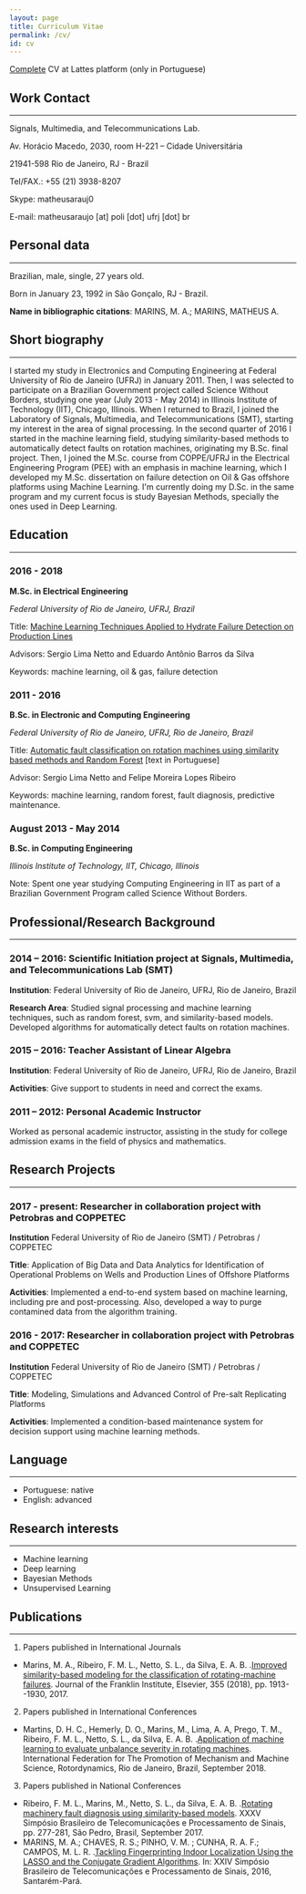 ```yaml
---
layout: page
title: Curriculum Vitae
permalink: /cv/
id: cv
---
```


[Complete](http://lattes.cnpq.br/4476862527285936) CV at Lattes platform (only in Portuguese)

## Work Contact
---
Signals, Multimedia, and Telecommunications Lab.

Av. Horácio Macedo, 2030, room H-221 – Cidade Universitária

21941-598 Rio de Janeiro, RJ - Brazil

Tel/FAX.: +55 (21) 3938-8207

Skype: matheusarauj0

E-mail: matheusaraujo [at] poli [dot] ufrj [dot] br

## Personal data
---
Brazilian, male, single, 27 years old.

Born in January 23, 1992 in São Gonçalo, RJ - Brazil.

**Name in bibliographic citations**: MARINS, M. A.; MARINS, MATHEUS A.

## Short biography
---

I started my study in Electronics and Computing Engineering at Federal University of Rio de Janeiro (UFRJ) in January 2011. Then, I was selected to participate on a Brazilian Government project called Science Without Borders, studying one year (July 2013 - May 2014) in Illinois Institute of Technology (IIT), Chicago, Illinois. When I returned to Brazil, I joined the Laboratory of Signals, Multimedia, and Telecommunications (SMT), starting my interest in the area of signal processing. In the second quarter of 2016 I started in the machine learning field, studying similarity-based methods to automatically detect faults on rotation machines, originating my B.Sc. final project. Then, I joined the M.Sc. course from COPPE/UFRJ in the Electrical Engineering Program (PEE) with an emphasis in machine learning, which I developed my M.Sc. dissertation on failure detection on Oil & Gas offshore platforms using Machine Learning. I'm currently doing my D.Sc. in the same program and my current focus is study Bayesian Methods, specially the ones used in Deep Learning.

## Education
---

### 2016 - 2018

**M.Sc. in Electrical Engineering**

*Federal University of Rio de Janeiro, UFRJ, Brazil*

Title: [Machine Learning Techniques Applied to Hydrate Failure Detection on Production Lines](/assets/thesis.pdf)

Advisors: Sergio Lima Netto and Eduardo Antônio Barros da Silva

Keywords: machine learning, oil & gas, failure detection

### 2011 - 2016

**B.Sc. in Electronic and Computing Engineering**

*Federal University of Rio de Janeiro, UFRJ, Rio de Janeiro, Brazil*

Title: [Automatic fault classification on rotation machines using similarity based methods and Random Forest](/assets/bsc_finalproject.pdf) [text in Portuguese]

Advisor: Sergio Lima Netto and Felipe Moreira Lopes Ribeiro

Keywords: machine learning, random forest, fault diagnosis, predictive maintenance.

### August 2013 - May 2014

**B.Sc. in Computing Engineering**

*Illinois Institute of Technology, IIT, Chicago, Illinois*

Note: Spent one year studying Computing Engineering in IIT as part of a Brazilian Government Program called Science Without Borders.

## Professional/Research Background
---

### 2014 – 2016: Scientific Initiation project at Signals, Multimedia, and Telecommunications Lab (SMT)

**Institution**: Federal University of Rio de Janeiro, UFRJ, Rio de Janeiro, Brazil

**Research Area**: Studied signal processing and machine learning techniques, such as random forest, svm, and similarity-based models. Developed algorithms for automatically detect faults on rotation machines.

### 2015 – 2016: Teacher Assistant of Linear Algebra

**Institution**: Federal University of Rio de Janeiro, UFRJ, Rio de Janeiro, Brazil

**Activities**: Give support to students in need and correct the exams.

### 2011 – 2012: Personal Academic Instructor

Worked as personal academic instructor, assisting in the study for college admission exams in the field of physics and mathematics.

## Research Projects
---

### 2017 - present: Researcher in collaboration project with Petrobras and COPPETEC

**Institution** Federal University of Rio de Janeiro (SMT) / Petrobras / COPPETEC

**Title**: Application of Big Data and Data Analytics for Identification of Operational Problems on Wells and Production Lines of Offshore Platforms

**Activities**: Implemented a end-to-end system based on machine learning, including pre and post-processing. Also, developed a way to purge contamined data from the algorithm training.

### 2016 - 2017: Researcher in collaboration project with Petrobras and COPPETEC

**Institution** Federal University of Rio de Janeiro (SMT) / Petrobras / COPPETEC

**Title**: Modeling, Simulations and Advanced Control of Pre-salt Replicating Platforms

**Activities**: Implemented a condition-based maintenance system for decision support using machine learning methods.

## Language
---
* Portuguese: native
* English: advanced

## Research interests
---
*	Machine learning
*	Deep learning
* Bayesian Methods
* Unsupervised Learning

## Publications
---

1. Papers published in International Journals
  * Marins, M. A., Ribeiro, F. M. L., Netto, S. L., da Silva, E. A.  B. .[Improved similarity-based modeling for the classification of rotating-machine failures](https://www.researchgate.net/publication/318767684_Improved_Similarity-Based_Modeling_for_the_Classification_of_Rotating-Machine_Failures). Journal of the Franklin Institute, Elsevier,  355 (2018), pp. 1913--1930, 2017.

2. Papers published in International Conferences
  * Martins, D. H. C., Hemerly, D. O., Marins, M., Lima, A. A, Prego, T. M., Ribeiro, F. M. L., Netto, S. L., da Silva, E. A. B. .[Application of machine learning to evaluate unbalance severity in rotating machines](https://www.researchgate.net/publication/327108271_Application_of_Machine_Learning_to_Evaluate_Unbalance_Severity_in_Rotating_Machines_Vol_2). International Federation for The Promotion of Mechanism and Machine Science, Rotordynamics, Rio de Janeiro, Brazil, September 2018. 


3. Papers published in National Conferences
  * Ribeiro, F. M. L., Marins, M., Netto, S. L., da Silva, E. A. B. .[Rotating machinery fault diagnosis using similarity-based models](https://www.researchgate.net/publication/321966481_Rotating_machinery_fault_diagnosis_using_similarity-based_models). XXXV Simpósio Brasileiro de Telecomunicações e Processamento de Sinais, pp. 277-281, São Pedro, Brasil, September 2017.
  * MARINS, M. A.; CHAVES, R. S.; PINHO, V. M. ; CUNHA, R. A. F.; CAMPOS, M. L. R. .[Tackling Fingerprinting Indoor Localization Using the LASSO and the Conjugate Gradient Algorithms](http://www.sbrt.org.br/sbrt2016/anais/ST13/1570278798.pdf). In: XXIV Simpósio Brasileiro de Telecomunicações e Processamento de Sinais, 2016, Santarém-Pará.
